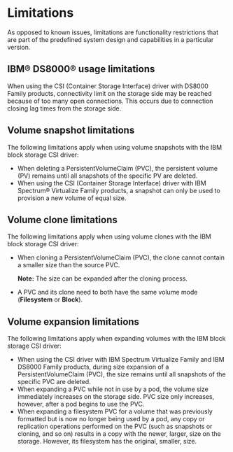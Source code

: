 # Limitations

As opposed to known issues, limitations are functionality restrictions that are part of the predefined system design and capabilities in a particular version.

## IBM® DS8000® usage limitations

When using the CSI \(Container Storage Interface\) driver with DS8000 Family products, connectivity limit on the storage side may be reached because of too many open connections. This occurs due to connection closing lag times from the storage side.

## Volume snapshot limitations

The following limitations apply when using volume snapshots with the IBM block storage CSI driver:

-   When deleting a PersistentVolumeClaim \(PVC\), the persistent volume \(PV\) remains until all snapshots of the specific PV are deleted.
-   When using the CSI \(Container Storage Interface\) driver with IBM Spectrum® Virtualize Family products, a snapshot can only be used to provision a new volume of equal size.

## Volume clone limitations

The following limitations apply when using volume clones with the IBM block storage CSI driver:

-   When cloning a PersistentVolumeClaim \(PVC\), the clone cannot contain a smaller size than the source PVC.

    **Note:** The size can be expanded after the cloning process.

-   A PVC and its clone need to both have the same volume mode \(**Filesystem** or **Block**\).

## Volume expansion limitations

The following limitations apply when expanding volumes with the IBM block storage CSI driver:

-   When using the CSI driver with IBM Spectrum Virtualize Family and IBM DS8000 Family products, during size expansion of a PersistentVolumeClaim \(PVC\), the size remains until all snapshots of the specific PVC are deleted.
-   When expanding a PVC while not in use by a pod, the volume size immediately increases on the storage side. PVC size only increases, however, after a pod begins to use the PVC.
-   When expanding a filesystem PVC for a volume that was previously formatted but is now no longer being used by a pod, any copy or replication operations performed on the PVC \(such as snapshots or cloning, and so on\) results in a copy with the newer, larger, size on the storage. However, its filesystem has the original, smaller, size.
